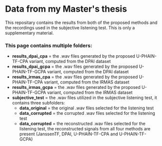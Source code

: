 # Data from my Master's thesis
This repositary contains the results from both of the proposed methods and the recordings used in the subjective listening test. This is only a supplementary material.

### This page contains multiple folders:
- **results_dpai_cpa** = the .wav files generated by the proposed U-PHAIN-TF-CPA variant, computed from the DPAI dataset 
- **results_dpai_gcpa** = the .wav files generated by the proposed U-PHAIN-TF-GCPA variant, computed from the DPAI dataset
- **results_irmas_cpa** = the .wav files generated by the proposed U-PHAIN-TF-CPA variant, computed from the IRMAS dataset 
- **results_irmas_gcpa** = the .wav files generated by the proposed U-PHAIN-TF-GCPA variant, computed from the IRMAS dataset
- **subjective_test** = the .wav files utilized in the subjective listening test, it contains three subfolders:
  * **data_original** = the original .wav files selected for the listening test
  * **data_corrupted** = the corrupted .wav files selected for the listening test
  * **data_corrupted** = the reconstructed .wav files selected for the listening test, the reconstructed signals from all four methods are present (JanssenTF, DPAI, U-PHAIN-TF-CPA and U-PHAIN-TF-GCPA)
